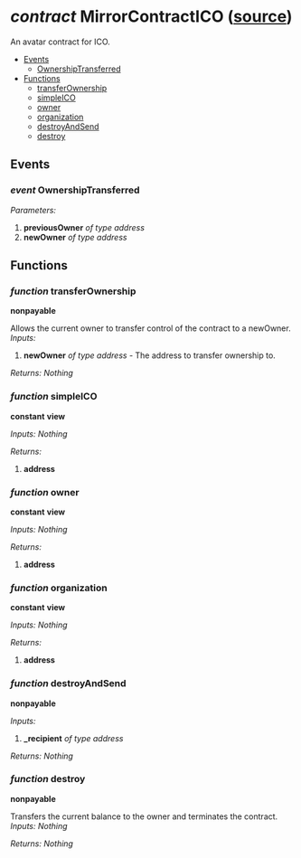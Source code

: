 # *contract* MirrorContractICO ([source](https://github.com/daostack/daostack/tree/master/./contracts/universalSchemes/SimpleICO.sol))
An avatar contract for ICO.

- [Events](#events)
    - [OwnershipTransferred](#event-ownershiptransferred)
- [Functions](#functions)
    - [transferOwnership](#function-transferownership)
    - [simpleICO](#function-simpleico)
    - [owner](#function-owner)
    - [organization](#function-organization)
    - [destroyAndSend](#function-destroyandsend)
    - [destroy](#function-destroy)

## Events
### *event* OwnershipTransferred
*Parameters:*
1. **previousOwner** *of type address*
2. **newOwner** *of type address*

## Functions
### *function* transferOwnership
**nonpayable**

Allows the current owner to transfer control of the contract to a newOwner.
*Inputs:*
1. **newOwner** *of type address* - The address to transfer ownership to.

*Returns:*
*Nothing*

### *function* simpleICO
**constant**
**view**

*Inputs:*
*Nothing*

*Returns:*
1. **address**

### *function* owner
**constant**
**view**

*Inputs:*
*Nothing*

*Returns:*
1. **address**

### *function* organization
**constant**
**view**

*Inputs:*
*Nothing*

*Returns:*
1. **address**

### *function* destroyAndSend
**nonpayable**

*Inputs:*
1. **_recipient** *of type address*

*Returns:*
*Nothing*

### *function* destroy
**nonpayable**

Transfers the current balance to the owner and terminates the contract.
*Inputs:*
*Nothing*

*Returns:*
*Nothing*

